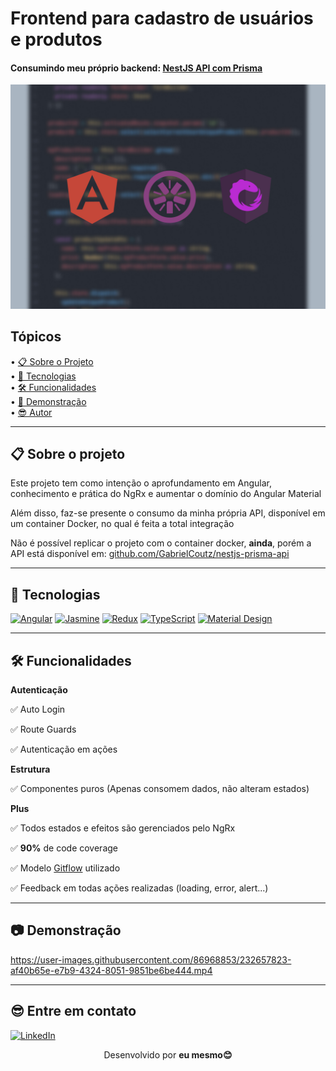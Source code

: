 # Frontend para cadastro de usuários e produtos
<h4>Consumindo meu próprio backend: <a href="https://github.com/GabrielCoutz/nestjs-prisma-api">NestJS API com Prisma</a> </h4>

<div align="center">
  <img src="./github-assets/banner.jpg" alt="Banner do projeto" />
</div>

## Tópicos

<div>
 • <a href="#sobre">📋 Sobre o Projeto</a> </br>
 • <a href="#tecnologias">🔮 Tecnologias</a> </br>
 • <a href="#funcionalidades">🛠 Funcionalidades</a> </br>
 • <a href="#demonstração">🎥 Demonstração</a> </br>
 • <a href="#autor">😎 Autor</a> </br>
</div>

---

<h2 id="sobre">📋 Sobre o projeto</h2>

Este projeto tem como intenção o aprofundamento em Angular, conhecimento e prática do NgRx e aumentar o domínio do Angular Material

Além disso, faz-se presente o consumo da minha própria API, disponível em um container Docker, no qual é feita a total integração

Não é possível replicar o projeto com o container docker, **ainda**, porém a API está disponível em: <a href="https://github.com/GabrielCoutz/nestjs-prisma-api">github.com/GabrielCoutz/nestjs-prisma-api</a>

---


<h2 id="tecnologias">🔮 Tecnologias</h2>

[![Angular](https://img.shields.io/badge/Angular-DD0031?style=for-the-badge&logo=angular&logoColor=white)](https://angular.io/) [![Jasmine](https://img.shields.io/badge/Jasmine-8A4182?style=for-the-badge&logo=Jasmine&logoColor=white)](https://jasmine.github.io/) [![Redux](https://img.shields.io/badge/Redux-593D88?style=for-the-badge&logo=redux&logoColor=white)](https://ngrx.io/) [![TypeScript](https://img.shields.io/badge/typescript-%23007ACC.svg?style=for-the-badge&logo=typescript&logoColor=white)](https://www.typescriptlang.org/pt/) [![Material Design](https://img.shields.io/badge/material%20design-757575?style=for-the-badge&logo=material%20design&logoColor=white)](https://material.angular.io/)

---


<h2 id="funcionalidades">🛠 Funcionalidades</h2>

**Autenticação**

:white_check_mark: Auto Login

:white_check_mark: Route Guards

:white_check_mark: Autenticação em ações

**Estrutura**

:white_check_mark: Componentes puros (Apenas consomem dados, não alteram estados)

**Plus**

:white_check_mark: Todos estados e efeitos são gerenciados pelo NgRx

:white_check_mark: **90%** de code coverage

:white_check_mark: Modelo <a href="https://www.atlassian.com/br/git/tutorials/comparing-workflows/gitflow-workflow">Gitflow</a> utilizado

:white_check_mark: Feedback em todas ações realizadas (loading, error, alert...)

---

<h2 id="demonstração">📷 Demonstração</h2>



https://user-images.githubusercontent.com/86968853/232657823-af40b65e-e7b9-4324-8051-9851be6be444.mp4



---

<h2 id="author">😎 Entre em contato</h2>

[![LinkedIn](https://img.shields.io/badge/LinkedIn-%230077B5.svg?logo=linkedin&logoColor=white)](https://www.linkedin.com/in/gabrielcoutz/) 
<div align="center">
  Desenvolvido por <strong>eu mesmo😊</strong>
</div>
